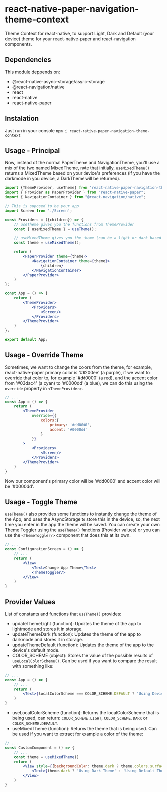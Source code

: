 # react-native-paper-navigation-theme-context
Theme Context for react-native, to support Light, Dark and Default (your device) theme for your react-native-paper and react-navigation components.

## Dependencies
This module deppends on:
- @react-native-async-storage/async-storage
- @react-navigation/native
- react
- react-native
- react-native-paper

## Instalation
Just run in your console
`npm i react-native-paper-navigation-theme-context`

## Usage - Principal
Now, instead of the normal PaperTheme and NavigationTheme, you'll use a mix of the two named MixedTheme, note that
initially, `useMixedTheme()` returns a MixedTheme based on your device's preferences (if you have the darkmode in you
device, a DarkTheme will be returned).

```jsx
import {ThemeProvider, useTheme} from 'react-native-paper-navigation-theme-context';
import { Provider as PaperProvider } from "react-native-paper";
import { NavigationContainer } from "@react-navigation/native";

// This is suposed to be your app
import Screen from './Screen';

const Providers = ({children}) => {
    // useTheme gives you the functions from ThemeProvider
    const { useMixedTheme } = useTheme();

    // useMixedTheme gives you the theme (can be a light or dark based on your device's preferences)
    const theme = useMixedTheme();

    return (
        <PaperProvider theme={theme}>
            <NavigationContainer theme={theme}>
                {children}
            </NavigationContainer>
        </PaperProvider>
    )
};

const App = () => {
    return (
        <ThemeProvider>
            <Providers>
                <Screen/>
            </Providers>
        </ThemeProvider>
    )
};

export default App;
```

## Usage - Override Theme
Sometimes, we want to change the colors from the theme, for example, react-native-paper primary color is '#6200ee'
(a purple), if we want to override that color to, for example '#dd0000' (a red), and the accent color from '#03dac4'
(a cyan) to '#0000dd' (a blue), we can do this using the `override` property in `<ThemeProvider>`.

```jsx
// ...
const App = () => {
    return (
        <ThemeProvider 
            override={{
                colors:{
                    primary: '#dd0000', 
                    accent: '#0000dd'
                }
            }}
        >
            <Providers>
                <Screen/>
            </Providers>
        </ThemeProvider>
    )
}
```

Now our component's primary color will be '#dd0000' and accent color will be '#0000dd'.

## Usage - Toggle Theme
`useTheme()` also provides some functions to instantly change the theme of the App, and uses the AsyncStorage to
store this in the device, so, the next time you enter in the app the theme will be saved. You can create your own
Theme Toggler using the `useTheme()` functions (Provider values) or you can use the `<ThemeToggler/>` component that
does this at its own.
```jsx
// ...
const ConfigurationScreen = () => {
    // ...
    return (
        <View>
            <Text>Change App Theme</Text>
            <ThemeToggler/>
        </View>
    )
}
```

## Provider Values
List of constants and functions that `useTheme()` provides:
- updateThemeLight (function): Updates the theme of the app to lightmode and stores it in storage.
- updateThemeDark (function): Updates the theme of the app to darkmode and stores it in storage.
- updateThemeDefault (function): Updates the theme of the app to the device's default mode.
- COLOR_SCHEME (object): Stores the value of the possible results of `useLocalColorScheme()`. 
Can be used if you want to compare the result with something like:
```jsx
// ...
const App = () => {
    // ...
    return (
        <Text>{localColorScheme === COLOR_SCHEME.DEFAULT ? 'Using Device Theme' : 'Using Local Theme'}</Text>
    )
}
```
- useLocalColorScheme (function): Returns the localColorScheme that is being used, can return: 
`COLOR_SCHEME.LIGHT`, `COLOR_SCHEME.DARK` or `COLOR_SCHEME.DEFAULT`.
- useMixedTheme (function): Returns the theme that is being used. Can be used if you want to extract for example
a color of the theme:
```jsx
// ...
const CustomComponent = () => {
    // ...
    const theme = useMixedTheme()
    return (
        <View style={{backgroundColor: theme.dark ? theme.colors.surface : theme.colors.primary}}>
            <Text>{theme.dark ? 'Using Dark Theme' : 'Using Default Theme'}</Text>
        </View>
    )
}
```
